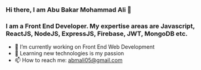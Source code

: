 ### Hi there, I am Abu Bakar Mohammad Ali 👋

### I am a Front End Developer.  My expertise areas are Javascript, ReactJS, NodeJS, ExpressJS, Firebase, JWT, MongoDB etc.

- 🔭 I’m currently working on Front End Web Development
- 🌱 Learning new technologies is my passion
- 📫 How to reach me: abmali05@gmail.com

<!--
**abmali05/abmali05** is a ✨ _special_ ✨ repository because its `README.md` (this file) appears on your GitHub profile.

Here are some ideas to get you started:

- 🔭 I’m currently working on ...
- 🌱 I’m currently learning ...
- 👯 I’m looking to collaborate on ...
- 🤔 I’m looking for help with ...
- 💬 Ask me about ...
- 📫 How to reach me: abmali05@gmail.com
- 😄 Pronouns: ...
- ⚡ Fun fact: ...
-->
